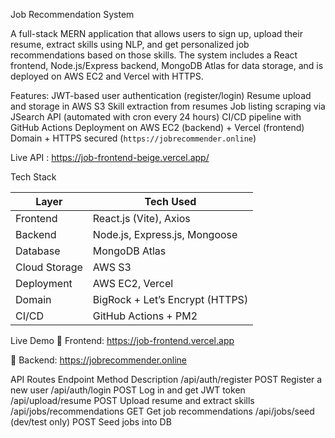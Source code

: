 Job Recommendation System

A full-stack MERN application that allows users to sign up, upload their resume, extract skills using NLP, and get personalized job recommendations based on those skills. The system includes a React frontend, Node.js/Express backend, MongoDB Atlas for data storage, and is deployed on AWS EC2 and Vercel with HTTPS.

Features:
JWT-based user authentication (register/login)
Resume upload and storage in AWS S3
Skill extraction from resumes
Job listing scraping via JSearch API (automated with cron every 24 hours)
CI/CD pipeline with GitHub Actions
Deployment on AWS EC2 (backend) + Vercel (frontend)
Domain + HTTPS secured (`https://jobrecommender.online`)

Live API : https://job-frontend-beige.vercel.app/


Tech Stack

| Layer        | Tech Used                     |
|--------------|-------------------------------|
| Frontend     | React.js (Vite), Axios        |
| Backend      | Node.js, Express.js, Mongoose |
| Database     | MongoDB Atlas                 |
| Cloud Storage| AWS S3                        |
| Deployment   | AWS EC2, Vercel               |
| Domain       | BigRock + Let’s Encrypt (HTTPS) |
| CI/CD        | GitHub Actions + PM2          |



Live Demo
🔗 Frontend: https://job-frontend.vercel.app

🔗 Backend: https://jobrecommender.online


API Routes
Endpoint	Method	Description
/api/auth/register	POST	Register a new user
/api/auth/login	POST	Log in and get JWT token
/api/upload/resume	POST	Upload resume and extract skills
/api/jobs/recommendations	GET	Get job recommendations
/api/jobs/seed (dev/test only)	POST	Seed jobs into DB



